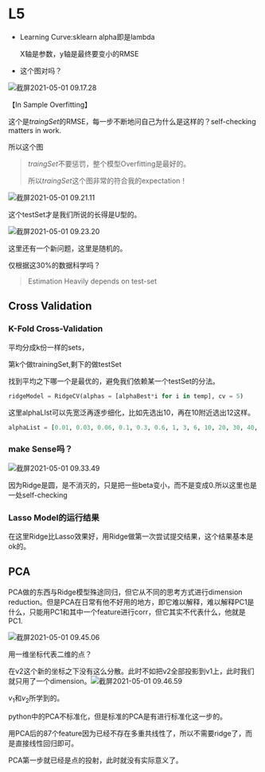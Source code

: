 # L5

- Learning Curve:sklearn alpha即是lambda

  X轴是参数，y轴是最终要变小的RMSE

- 这个图对吗？

![截屏2021-05-01 09.17.28](https://tva1.sinaimg.cn/large/008i3skNgy1gq2nunrxx3j30qi0i2gny.jpg)

【In Sample Overfitting】

这个是$traingSet$的RMSE，每一步不断地问自己为什么是这样的？self-checking matters in work.

所以这个图

> $traingSet$不要惩罚，整个模型Overfitting是最好的。
>
> 所以$traingSet$这个图非常的符合我的expectation！

![截屏2021-05-01 09.21.11](https://tva1.sinaimg.cn/large/008i3skNgy1gq2nyg80zsj30qi0i2mzv.jpg)

这个testSet才是我们所说的长得是U型的。

![截屏2021-05-01 09.23.20](https://tva1.sinaimg.cn/large/008i3skNgy1gq2o0okieuj30qi030760.jpg)

这里还有一个新问题，这里是随机的。

仅根据这30%的数据科学吗？

> Estimation Heavily depends on test-set

## Cross Validation

### K-Fold Cross-Validation

平均分成k份一样的sets，

第k个做trainingSet,剩下的做testSet

找到平均之下哪一个是最优的，避免我们依赖某一个testSet的分法。

```python
ridgeModel = RidgeCV(alphas = [alphaBest*i for i in temp], cv = 5)
```

这里alphaLIst可以先宽泛再逐步细化，比如先选出10，再在10附近选出12这样。


```python
alphaList = [0.01, 0.03, 0.06, 0.1, 0.3, 0.6, 1, 3, 6, 10, 20, 30, 40, 50, 60]
```

### make Sense吗？

![截屏2021-05-01 09.33.49](https://tva1.sinaimg.cn/large/008i3skNgy1gq2obmhczsj30di016q3h.jpg)

因为Ridge是圆，是不消灭的，只是把一些beta变小，而不是变成0.所以这里也是一处self-checking

### Lasso Model的运行结果

在这里Ridge比Lasso效果好，用Ridge做第一次尝试提交结果，这个结果基本是ok的。

## PCA

PCA做的东西与Ridge模型殊途同归，但它从不同的思考方式进行dimension reduction。但是PCA在日常有他不好用的地方，即它难以解释，难以解释PC1是什么，只能用PC1和其中一个feature进行corr，但它其实不代表什么，他就是PC1.

![截屏2021-05-01 09.45.06](https://tva1.sinaimg.cn/large/008i3skNgy1gq2onc7886j30o807aab9.jpg)

用一维坐标代表二维的点？

在v2这个新的坐标之下没有这么分散。此时不如把v2全部投影到v1上，此时我们就只用了一个dimension。![截屏2021-05-01 09.46.59](https://tva1.sinaimg.cn/large/008i3skNgy1gq2op9xjxvj30cw0d474v.jpg)

$v_1$和$v_2$所学到的。

python中的PCA不标准化，但是标准的PCA是有进行标准化这一步的。

用PCA后的87个feature因为已经不存在多重共线性了，所以不需要ridge了，而是直接线性回归即可。

PCA第一步就已经是点的投射，此时就没有实际意义了。